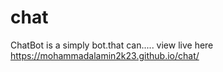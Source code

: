 # chat
ChatBot is a simply bot.that can..... 
view live here
https://mohammadalamin2k23.github.io/chat/
